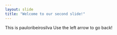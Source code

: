 ```yaml
---
layout: slide
title: "Welcome to our second slide!"
---
```

This is pauloribeirosilva
Use the left arrow to go back!
